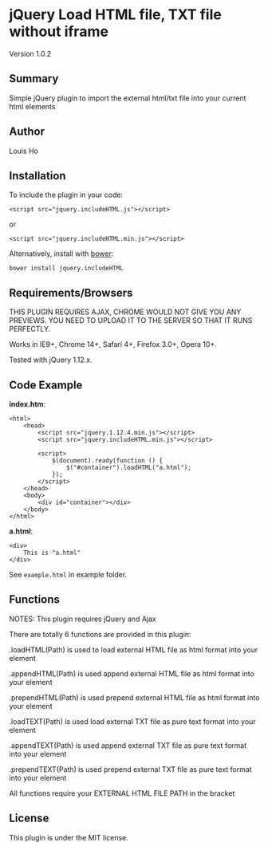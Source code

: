 # jQuery Load HTML file, TXT file without iframe

Version 1.0.2

## Summary

Simple jQuery plugin to import the external html/txt file into your current html elements

## Author

Louis Ho

## Installation

To include the plugin in your code:

	<script src="jquery.includeHTML.js"></script>
	
or

	<script src="jquery.includeHTML.min.js"></script>

Alternatively, install with [bower](https://github.com/bower/bower): 
	
	bower install jquery.includeHTML

## Requirements/Browsers

THIS PLUGIN REQUIRES AJAX, CHROME WOULD NOT GIVE YOU ANY PREVIEWS. 
YOU NEED TO UPLOAD IT TO THE SERVER SO THAT IT RUNS PERFECTLY.

Works in IE9+, Chrome 14+, Safari 4+, Firefox 3.0+, Opera 10+.

Tested with jQuery 1.12.x.

## Code Example

**index.htm**:

	<html>
		<head>
			<script src="jquery.1.12.4.min.js"></script>
			<script src="jquery.includeHTML.min.js"></script>

			<script>
				$(document).ready(function () {
					$("#container").loadHTML("a.html");
				});
			</script>
		</head>
		<body>
			<div id="container"></div>
		</body>
	</html>

**a.html**:

	<div>
		This is "a.html"
	</div>


See `example.html` in example folder.

## Functions

NOTES: This plugin requires jQuery and Ajax


There are totally 6 functions are provided in this plugin:

.loadHTML(Path)		is used to load external HTML file as html format into your element

.appendHTML(Path)		is used append external HTML file as html format into your element

.prependHTML(Path)		is used prepend external HTML file as html format into your element

.loadTEXT(Path)		is used load external TXT file as pure text format into your element

.appendTEXT(Path) 		is used append external TXT file as pure text format into your element

.prependTEXT(Path)		is used prepend external TXT file as pure text format into your element

All functions require your EXTERNAL HTML FILE PATH in the bracket

## License

This plugin is under the MIT license.
